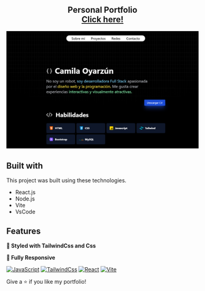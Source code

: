 <h2 align="center">
  Personal Portfolio<br/>
  <a href="https://camilaoya-portfolio-page.netlify.app" target="_blank"> Click here! </a>
</h2>

![image](https://github.com/LouKamilah/Portfolio/blob/master/screen.png)

## Built with

This project was built using these technologies.

- React.js
- Node.js
- Vite
- VsCode

## Features

**🎨 Styled with TailwindCss and Css**

**📱 Fully Responsive**

[![JavaScript](https://img.shields.io/badge/JavaScript%20-%20black?style=for-the-badge&logo=javascript&logoSize=auto)]()
[![TailwindCss](https://img.shields.io/badge/TailwindCss%20-%20black?style=for-the-badge&logo=tailwindcss&logoSize=auto)]()
[![React](https://img.shields.io/badge/React%20-%20black?style=for-the-badge&logo=react&logoSize=auto)]()
[![Vite](https://img.shields.io/badge/Vite%20-%20black?style=for-the-badge&logo=vite&logoColor=white&logoSize=auto)]()

Give a ⭐ if you like my portfolio!
